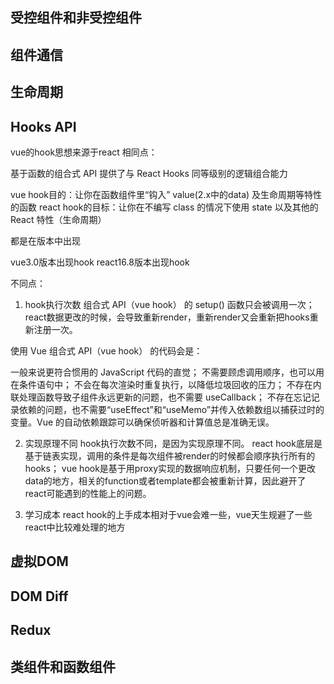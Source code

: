 ## 受控组件和非受控组件

## 组件通信

## 生命周期

## Hooks API

vue的hook思想来源于react
相同点：

基于函数的组合式 API 提供了与 React Hooks 同等级别的逻辑组合能力


vue hook目的：让你在函数组件里“钩入” value(2.x中的data) 及生命周期等特性的函数
react hook的目标：让你在不编写 class 的情况下使用 state 以及其他的 React 特性（生命周期）


都是在版本中出现


vue3.0版本出现hook
react16.8版本出现hook

不同点：


1. hook执行次数
组合式 API（vue hook） 的 setup() 函数只会被调用一次；react数据更改的时候，会导致重新render，重新render又会重新把hooks重新注册一次。


使用 Vue 组合式 API（vue hook） 的代码会是：

一般来说更符合惯用的 JavaScript 代码的直觉；
不需要顾虑调用顺序，也可以用在条件语句中；
不会在每次渲染时重复执行，以降低垃圾回收的压力；
不存在内联处理函数导致子组件永远更新的问题，也不需要 useCallback；
不存在忘记记录依赖的问题，也不需要“useEffect”和“useMemo”并传入依赖数组以捕获过时的变量。Vue 的自动依赖跟踪可以确保侦听器和计算值总是准确无误。



2. 实现原理不同
hook执行次数不同，是因为实现原理不同。
react hook底层是基于链表实现，调用的条件是每次组件被render的时候都会顺序执行所有的hooks；
vue hook是基于用proxy实现的数据响应机制，只要任何一个更改data的地方，相关的function或者template都会被重新计算，因此避开了react可能遇到的性能上的问题。


3. 学习成本
react hook的上手成本相对于vue会难一些，vue天生规避了一些react中比较难处理的地方


## 虚拟DOM

## DOM Diff

## Redux

## 类组件和函数组件

